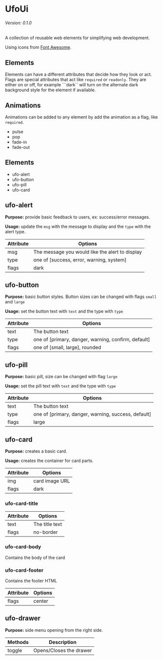 # UfoUi
###### Version: 0.1.0

A collection of reusable web elements for simplifying web development.

Using icons from [Font Awesome](https://fontawesome.com/).

## Elements

Elements can have a different attributes that decide how they look or act. Flags are special attributes that act like ```required``` or ```readonly```. They are either on or off, for example ```dark`` will turn on the alternate dark background style for the element if available.

## Animations

Animations can be added to any element by add the animation as a flag, like ```required```.

- pulse
- pop
- fade-in
- fade-out

## Elements

- ufo-alert
- ufo-button
- ufo-pill
- ufo-card

## ufo-alert

**Purpose:** provide basic feedback to users, ex: success/error messages.

**Usage:** update the ```msg``` with the message to display and the ```type``` with the alert type.

|Attribute | Options |
|----------|---------|
|msg  |The message you would like the alert to display
|type |one of [success, error, warning, system]
|flags | dark

## ufo-button

**Purpose:** basic button styles. Button sizes can be changed with flags ```small``` and ```large```

**Usage:** set the button text with ```text``` and the type with ```type```

|Attribute | Options |
|----------|---------|
|text  |The button text
|type |one of [primary, danger, warning, confirm, default]
|flags|one of [small, large], rounded

## ufo-pill

**Purpose:** basic pill, size can be changed with flag  ```large```

**Usage:** set the pill text with ```text``` and the type with ```type```

|Attribute | Options |
|----------|---------|
|text  |The button text
|type |one of [primary, danger, warning, success, default]
|flags|large

## ufo-card

**Purpose:** creates a basic card.

**Usage:** creates the container for card parts.

|Attribute | Options |
|----------|---------|
|img  |card image URL
|flags |dark

### ufo-card-title

|Attribute | Options |
|----------|---------|
|text  |The title text
|flags|no-border

### ufo-card-body

Contains the body of the card

### ufo-card-footer

Contains the footer HTML

|Attribute | Options |
|----------|---------|
|flags|center

## ufo-drawer

**Purpose:** side menu opening from the right side.

|Methods | Description |
|----------|---------|
|toggle  |Opens/Closes the drawer